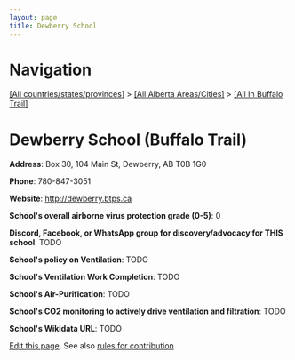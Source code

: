```yaml
---
layout: page
title: Dewberry School
---
```

# Navigation

[[All countries/states/provinces]](../../..) > [[All Alberta Areas/Cities]](../..) > [[All In Buffalo Trail]](..)

# Dewberry School (Buffalo Trail)

**Address**: Box 30, 104 Main St, Dewberry, AB T0B 1G0

**Phone**: 780-847-3051

**Website**: <http://dewberry.btps.ca>

**School's overall airborne virus protection grade (0-5)**: 0

**Discord, Facebook, or WhatsApp group for discovery/advocacy for THIS school**: TODO

**School's policy on Ventilation**: TODO

**School's Ventilation Work Completion**: TODO

**School's Air-Purification**: TODO

**School's CO2 monitoring to actively drive ventilation and filtration**: TODO

**School's Wikidata URL**: TODO


[Edit this page](https://github.com/ventilate-schools/AB/edit/main/./Buffalo_Trail/Dewberry_School.md). See also [rules for contribution](../../../contribution-rules/)